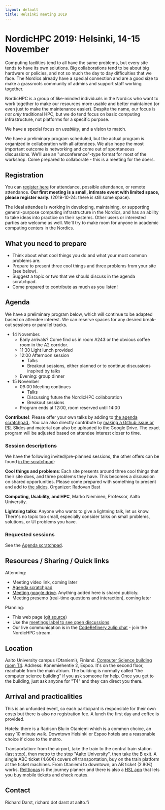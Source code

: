 ```yaml
---
layout: default
title: Helsinki meeting 2019
---
```


# NordicHPC 2019: Helsinki, 14-15 November

Computing facilities tend to all have the same problems, but every
site tends to have its own solutions.  Big collaborations tend to be
about big hardware or policies, and not so much the day to day
difficulties that we face.  The Nordics already have a special
connection and are a good size to make a grassroots community of
admins and support staff working together.

NordicHPC is a group of like-minded individuals in the Nordics who
want to work together to make our resources more usable and better
maintained (or even just to make the maintenance easier).  Despite the
name, our focus is *not only* traditional HPC, but we do tend focus on
basic computing infrastructure, not platforms for a specific purpose.

We have a special focus on *usability*, and a vision to match.

We have a preliminary program scheduled, but the actual program is
organized in collaboration with all attendees.  We also hope the most
important outcome is networking and come out of spontaneous
discussions.  We'll use an "unconference"-type format for most of the
workshop.  Come prepared to collaborate - this is a meeting for the
doers.





## Registration

You can [register here](https://forms.gle/u9VLEcoWcSbWkgpk9)
for attendance, possible attendance, or remote attendance.  **Our
first meeting is a small, intimate event with limited space, please
register early.**  (2019-10-24: there is still some space).

The ideal attendee is working in developing, maintaining, or supporting
general-purpose computing infrastructure in the Nordics, and has an
ability to take ideas into practice on their systems.  Other users or interested parties
are welcome as well.  We'll try to make room for anyone in academic
computing centers in the Nordics.





## What you need to prepare

- Think about what cool things you do and what your most common
  problems are.
- Prepare to present three cool things and three problems from your site (see below).
- Suggest a topic or two that we should discuss in the agenda
  scratchpad.
- Come prepared to contribute as much as you listen!





## Agenda

We have a preliminary program below, which will continue to be adapted
based on attendee interest.  We can reserve spaces for any desired
break-out sessions or parallel tracks.

* 14 November.
  * Early arrivals?  Come find us in room A243 or the obvious coffee
    room in the A2 corridor.
  * 11:30 Light lunch provided
  * 12:00 Afternoon session
    * Talks
	* Breakout sessions, either planned or to continue discussions
      inspired by talks
  * Evening: group dinner
* 15 November
  * 09:00 Meeting continues
    * Talks
    * Discussing future the NordicHPC collaboration
	* Breakout sessions
  * Program ends at 12:00, room reserved until 14:00

**Contribute!**: Please offer your own talks by adding to [the agenda scratchpad
](https://hackmd.io/uCFgSqABSBKP1PGKLxjLKQ?both).
You can also directly contribute by [making a Github issue or PR](https://github.com/NordicHPC/nordichpc.github.io/labels/meetings).
Slides and material can also be uploaded to the Google Drive.
The exact program will be adjusted based on attendee interest closer
to time.



### Session descriptions

We have the following invited/pre-planned sessions, the other offers
can be found [in the
scratchpad](https://hackmd.io/uCFgSqABSBKP1PGKLxjLKQ?both):

**Cool things and problems**: Each site presents around three cool
things that their site does, and three problems they have.  This
becomes a discussion on shared opportunities.  Please come prepared
with something to present and add to [the
slides](https://docs.google.com/presentation/d/1zXVxqLQ9E8AEtexIKWWt7AjwmrKLt9HpJCvIGcv7-nQ).
Organizer: Radovan Bast

**Computing, Usability, and HPC**, Marko Nieminen, Professor, Aalto
University.

**Lightning talks**: Anyone who wants to give a lightning talk, let us
know.  There's no topic too small, especially consider talks on small
problems, solutions, or UI problems you have.



### Requested sessions

See the [Agenda scratchpad](https://hackmd.io/uCFgSqABSBKP1PGKLxjLKQ?both).





## Resources / Sharing / Quick links

Attending:
* Meeting video link, coming later
* [Agenda scratchpad](https://hackmd.io/uCFgSqABSBKP1PGKLxjLKQ?both)
* [Meeting google drive](https://drive.google.com/drive/u/0/folders/1f6PwK_ihXoKRbQdyAQ2Kwh7z3h7UuxRh).  Anything added here is shared publicly.
* Meeting presemo (real-time questions and interaction), coming later

Planning:
* This web page ([git source](https://github.com/NordicHPC/nordichpc.github.io))
* Use the [meetings label to see open discussions](https://github.com/NordicHPC/nordichpc.github.io/labels/meetings)
* Our live communication is in the [CodeRefinery zulip
  chat](https://coderefinery.zulipchat.com/) - join the NordicHPC stream.





## Location

Aalto University campus (Otaniemi), Finland. [Computer Science
building room T4](https://usefulaaltomap.fi/#!/select/T4).  Address:
Konemiehentie 2, Espoo.  It's on the second floor, reachable from the
main atrium.  The building is normally called "the computer science
building" if you ask someone for help.  Once you get to the building,
just ask anyone for "T4" and they can direct you there.





## Arrival and practicalities

This is an unfunded event, so each participant is responsible for
their own costs but there is also no registration fee.  A lunch the
first day and coffee is provided.

Hotels: there is a Radison Blu in Otaniemi which is a common choice,
an easy 10 minute walk.  Downtown Helsinki or Espoo hotels are a
reasonable choice if close to the metro.

Transportation: from the airport, take the train to the central train
station (last stop), then metro to the stop "Aalto University", then
take the B exit.  A single ABC ticket (4.60€) covers *all*
transportation, buy on the train platform at the ticket machines.
From Otaniemi to downtown, an AB ticket (2.80€) works.
[Reittiopas](https://reittiopas.fi) is the journey planner and there
is also a [HSL app](https://www.hsl.fi/en/app) that lets you buy
mobile tickets and check routes.





## Contact

Richard Darst, richard dot darst at aalto.fi

